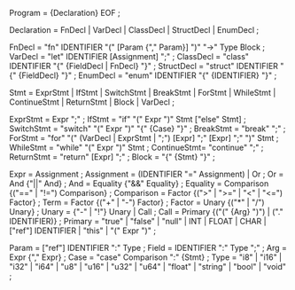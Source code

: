 Program     = {Declaration} EOF ;

Declaration = FnDecl 
            | VarDecl 
            | ClassDecl
            | StructDecl
            | EnumDecl ;

FnDecl      = "fn" IDENTIFIER "(" [Param {"," Param}] ")" "->" Type Block ;
VarDecl     = "let" IDENTIFIER [Assignment] ";" ;
ClassDecl   = "class" IDENTIFIER "{" {FieldDecl | FnDecl} "}" ;
StructDecl  = "struct" IDENTIFIER "{" {FieldDecl} "}" ;
EnumDecl    = "enum" IDENTIFIER "{" {IDENTIFIER} "}" ;

Stmt        = ExprStmt
            | IfStmt
            | SwitchStmt
            | BreakStmt
            | ForStmt
            | WhileStmt
            | ContinueStmt
            | ReturnStmt
            | Block 
            | VarDecl ;

ExprStmt    = Expr ";" ;
IfStmt      = "if" "(" Expr ")" Stmt ["else" Stmt] ;
SwitchStmt  = "switch" "(" Expr ")" "{" {Case} "}" ;
BreakStmt   = "break" ";" ;
ForStmt     = "for" "(" (VarDecl | ExprStmt | ";") [Expr] ";" [Expr] ";" ")" Stmt ;
WhileStmt   = "while" "(" Expr ")" Stmt ;
ContinueStmt= "continue" ";" ;
ReturnStmt  = "return" [Expr] ";" ;
Block       = "{" {Stmt} "}" ;

Expr        = Assignment ;
Assignment  = (IDENTIFIER "=" Assignment)
            | Or ;
Or          = And {"||" And} ;
And         = Equality {"&&" Equality} ;
Equality    = Comparison {("==" | "!=") Comparison} ;
Comparison  = Factor {(">" | ">=" | "<" | "<=") Factor} ;
Term        = Factor {("+" | "-") Factor} ;
Factor      = Unary {("*" | "/") Unary} ;
Unary       = {"-" | "!"} Unary | Call ;
Call        = Primary {("(" {Arg} ")") | ("." IDENTIFIER)} ;
Primary     = "true" | "false" | "null" | INT | FLOAT | CHAR | ["ref"] IDENTIFIER | "this" | "(" Expr ")" ;

Param       = ["ref"] IDENTIFIER ":" Type ;
Field       = IDENTIFIER ":" Type ";" ;
Arg         = Expr {"," Expr} ;
Case        = "case" Comparison ":" {Stmt} ;
Type        = "i8" | "i16" | "i32" | "i64" | "u8" | "u16" | "u32" | "u64" | "float" | "string" | "bool" | "void" ;
